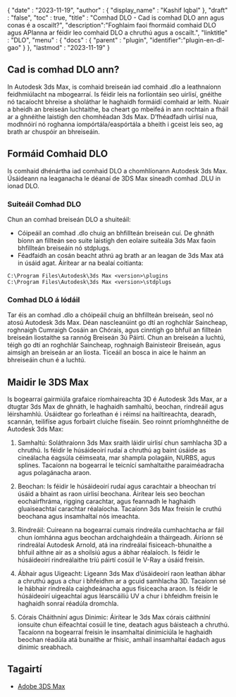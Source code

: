 {
  "date" : "2023-11-19",
  "author" : {
    "display_name" : "Kashif Iqbal"
},
  "draft" : "false",
  "toc" : true,
  "title" : "Comhad DLO - Cad is comhad DLO ann agus conas é a oscailt?",
  "description":"Foghlaim faoi fhormáid comhaid DLO agus APIanna ar féidir leo comhaid DLO a chruthú agus a oscailt.",
  "linktitle" : "DLO",
  "menu" : {
    "docs" : {
      "parent" : "plugin",
      "identifier":"plugin-en-dl-gao"
}
},
  "lastmod" : "2023-11-19"
}

## Cad is comhad DLO ann?

In Autodesk 3ds Max, is comhaid breiseán iad comhaid .dlo a leathnaíonn feidhmiúlacht na mbogearraí. Is féidir leis na forlíontáin seo uirlisí, gnéithe nó tacaíocht bhreise a sholáthar le haghaidh formáidí comhaid ar leith. Nuair a bheidh an breiseán luchtaithe, ba cheart go mbeifeá in ann rochtain a fháil ar a ghnéithe laistigh den chomhéadan 3ds Max. D’fhéadfadh uirlisí nua, modhnóirí nó roghanna iompórtála/easpórtála a bheith i gceist leis seo, ag brath ar chuspóir an bhreiseáin.

## Formáid Comhaid DLO

Is comhaid dhénártha iad comhaid DLO a chomhlíonann Autodesk 3ds Max. Úsáideann na leaganacha le déanaí de 3DS Max síneadh comhad .DLU in ionad DLO.

### Suiteáil Comhad DLO

Chun an comhad breiseán DLO a shuiteáil:

 * Cóipeáil an comhad .dlo chuig an bhfillteán breiseán cuí. De ghnáth bíonn an fillteán seo suite laistigh den eolaire suiteála 3ds Max faoin bhfillteán breiseáin nó stdplugs.
 * Féadfaidh an cosán beacht athrú ag brath ar an leagan de 3ds Max atá in úsáid agat. Áirítear ar na bealaí coitianta:
```
C:\Program Files\Autodesk\3ds Max <version>\plugins
C:\Program Files\Autodesk\3ds Max <version>\stdplugs
```

### Comhad DLO á lódáil

Tar éis an comhad .dlo a chóipeáil chuig an bhfillteán breiseán, seol nó atosú Autodesk 3ds Max. Déan nascleanúint go dtí an roghchlár Saincheap, roghnaigh Cumraigh Cosáin an Chórais, agus cinntigh go bhfuil an fillteán breiseán liostaithe sa rannóg Breiseán 3ú Páirtí. Chun an breiseán a luchtú, téigh go dtí an roghchlár Saincheap, roghnaigh Bainisteoir Breiseán, agus aimsigh an breiseán ar an liosta. Ticeáil an bosca in aice le hainm an bhreiseáin chun é a luchtú.

## Maidir le 3DS Max

Is bogearraí gairmiúla grafaice ríomhaireachta 3D é Autodesk 3ds Max, ar a dtugtar 3ds Max de ghnáth, le haghaidh samhaltú, beochan, rindreáil agus léirshamhlú. Úsáidtear go forleathan é i réimsí na hailtireachta, dearadh, scannán, teilifíse agus forbairt cluiche físeáin. Seo roinnt príomhghnéithe de Autodesk 3ds Max:

1. Samhaltú: Soláthraíonn 3ds Max sraith láidir uirlisí chun samhlacha 3D a chruthú. Is féidir le húsáideoirí rudaí a chruthú ag baint úsáide as cineálacha éagsúla céimseata, mar shampla polagáin, NURBS, agus splines. Tacaíonn na bogearraí le teicnící samhaltaithe paraiméadracha agus polagánacha araon.

1. Beochan: Is féidir le húsáideoirí rudaí agus carachtair a bheochan trí úsáid a bhaint as raon uirlisí beochana. Áirítear leis seo beochan eochairfhráma, rigging carachtar, agus feannadh le haghaidh gluaiseachtaí carachtar réalaíocha. Tacaíonn 3ds Max freisin le cruthú beochana agus insamhaltaí nós imeachta.

1. Rindreáil: Cuireann na bogearraí cumais rindreála cumhachtacha ar fáil chun íomhánna agus beochan ardchaighdeáin a tháirgeadh. Áiríonn sé rindreálaí Autodesk Arnold, atá ina rindreálaí fisiceach-bhunaithe a bhfuil aithne air as a shoilsiú agus a ábhar réalaíoch. Is féidir le húsáideoirí rindreálaithe tríú páirtí cosúil le V-Ray a úsáid freisin.

1. Ábhair agus Uigeacht: Ligeann 3ds Max d’úsáideoirí raon leathan ábhar a chruthú agus a chur i bhfeidhm ar a gcuid samhlacha 3D. Tacaíonn sé le hábhair rindreála caighdeánacha agus fisiceacha araon. Is féidir le húsáideoirí uigeachtaí agus léarscáiliú UV a chur i bhfeidhm freisin le haghaidh sonraí réadúla dromchla.

1. Córais Cháithníní agus Dinimic: Áirítear le 3ds Max córais cáithníní ionsuite chun éifeachtaí cosúil le tine, deatach agus báisteach a chruthú. Tacaíonn na bogearraí freisin le insamhaltaí dinimiciúla le haghaidh beochan réadúla atá bunaithe ar fhisic, amhail insamhaltaí éadach agus dinimic sreabhach.

## Tagairtí

 * [Adobe 3DS Max](https://www.autodesk.com/products/3ds-max/overview?term=1-YEAR&tab=subscription)


